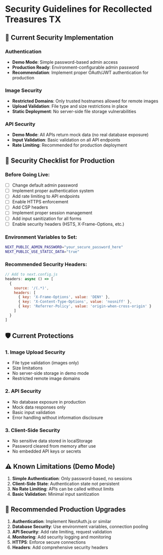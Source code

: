 # Security Guidelines for Recollected Treasures TX

## 🔐 Current Security Implementation

### Authentication
- **Demo Mode**: Simple password-based admin access
- **Production Ready**: Environment-configurable admin password
- **Recommendation**: Implement proper OAuth/JWT authentication for production

### Image Security
- **Restricted Domains**: Only trusted hostnames allowed for remote images
- **Upload Validation**: File type and size restrictions in place
- **Static Deployment**: No server-side file storage vulnerabilities

### API Security
- **Demo Mode**: All APIs return mock data (no real database exposure)
- **Input Validation**: Basic validation on all API endpoints
- **Rate Limiting**: Recommended for production deployment

## 🚨 Security Checklist for Production

### Before Going Live:
- [ ] Change default admin password
- [ ] Implement proper authentication system
- [ ] Add rate limiting to API endpoints
- [ ] Enable HTTPS enforcement
- [ ] Add CSP headers
- [ ] Implement proper session management
- [ ] Add input sanitization for all forms
- [ ] Enable security headers (HSTS, X-Frame-Options, etc.)

### Environment Variables to Set:
```bash
NEXT_PUBLIC_ADMIN_PASSWORD="your_secure_password_here"
NEXT_PUBLIC_USE_STATIC_DATA="true"
```

### Recommended Security Headers:
```javascript
// Add to next.config.js
headers: async () => [
  {
    source: '/(.*)',
    headers: [
      { key: 'X-Frame-Options', value: 'DENY' },
      { key: 'X-Content-Type-Options', value: 'nosniff' },
      { key: 'Referrer-Policy', value: 'origin-when-cross-origin' }
    ]
  }
]
```

## 🛡️ Current Protections

### 1. Image Upload Security
- File type validation (images only)
- Size limitations
- No server-side storage in demo mode
- Restricted remote image domains

### 2. API Security
- No database exposure in production
- Mock data responses only
- Basic input validation
- Error handling without information disclosure

### 3. Client-Side Security
- No sensitive data stored in localStorage
- Password cleared from memory after use
- No embedded API keys or secrets

## ⚠️ Known Limitations (Demo Mode)

1. **Simple Authentication**: Only password-based, no sessions
2. **Client-Side State**: Authentication state not persistent
3. **No Rate Limiting**: APIs can be called without limits
4. **Basic Validation**: Minimal input sanitization

## 🔧 Recommended Production Upgrades

1. **Authentication**: Implement NextAuth.js or similar
2. **Database Security**: Use environment variables, connection pooling
3. **API Security**: Add rate limiting, request validation
4. **Monitoring**: Add security logging and monitoring
5. **HTTPS**: Enforce secure connections
6. **Headers**: Add comprehensive security headers
